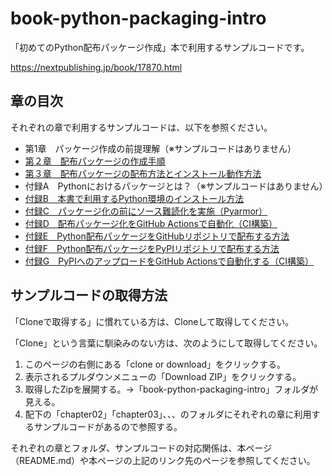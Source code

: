 # book-python-packaging-intro

「初めてのPython配布パッケージ作成」本で利用するサンプルコードです。 

https://nextpublishing.jp/book/17870.html


## 章の目次

それぞれの章で利用するサンプルコードは、以下を参照ください。

 * 第1章　パッケージ作成の前提理解（※サンプルコードはありません）
 * [第２章　配布パッケージの作成手順](/chapter02)
 * [第３章　配布パッケージの配布方法とインストール動作方法](/chapter03)
 * 付録A　Pythonにおけるパッケージとは？（※サンプルコードはありません）
 * [付録B　本書で利用するPython環境のインストール方法](/appendices/README.md#付録b本書で利用するpython環境のインストール方法)
 * [付録C　パッケージ化の前にソース難読化を実施（Pyarmor）](/appendices/README.md#付録cパッケージ化の前にソース難読化を実施するpyarmor)
 * [付録D　配布パッケージ化をGitHub Actionsで自動化（CI構築）](/appendices/README.md#付録d配布パッケージ化をgithub-actionsで自動化するci-構築)
 * [付録E　Python配布パッケージをGitHubリポジトリで配布する方法](/appendices/README.md#付録epython配布パッケージをgithubリポジトリで配布する方法)
 * [付録F　Python配布パッケージをPyPIリポジトリで配布する方法](/appendices/README.md#付録fpython配布パッケージをpypiリポジトリで配布する方法)
 * [付録G　PyPIへのアップロードをGitHub Actionsで自動化する（CI構築）](/appendices/README.md#付録gpypiへのアップロードをgithub-actionsで自動化するci構築)




## サンプルコードの取得方法

「Cloneで取得する」に慣れている方は、Cloneして取得してください。

「Clone」という言葉に馴染みのない方は、次のようにして取得してください。

1. このページの右側にある「clone or download」をクリックする。
2. 表示されるプルダウンメニューの「Download ZIP」をクリックする。
3. 取得したZipを展開する。→「book-python-packaging-intro」フォルダが見える。
4. 配下の「chapter02」「chapter03」、、、のフォルダにそれぞれの章に利用するサンプルコードがあるので参照する。

それぞれの章とフォルダ、サンプルコードの対応関係は、本ページ（README.md）や本ページの上記のリンク先のページを参照してください。





